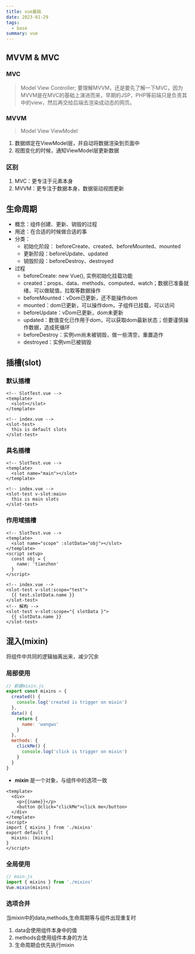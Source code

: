 ```yaml
---
title: vue基础
date: 2023-01-29
tags:
  - base
summary: vue
---
```


## MVVM & MVC
### MVC
> Model View Controller;
要理解MVVM，还是要先了解一下MVC，因为MVVM是在MVC的基础上演进而来，早期的JSP，PHP等前端只是负责其中的view，然后再交给后端去渲染成动态的网页。
### MVVM
> Model View ViewModel
1. 数据绑定在ViewModel层，并自动将数据渲染到页面中
2. 视图变化的时候，通知ViewModel层更新数据
### 区别
1. MVC：更专注于元素本身
2. MVVM：更专注于数据本身，数据驱动视图更新

## 生命周期
* 概念：组件创建、更新、销毁的过程
* 用途：在合适的时候做合适的事
* 分类：
    * 初始化阶段： beforeCreate、created、beforeMounted、mounted
    * 更新阶段：beforeUpdate、updated
    * 销毁阶段：beforeDestroy、destroyed
* 过程
    * beforeCreate: new Vue(), 实例初始化挂载功能
    * created：props、data、methods、computed、watch；数据已准备就绪，可以做赋值，拉取等数据操作
    * beforeMounted：vDom已更新，还不能操作dom
    * mounted：dom已更新，可以操作dom，子组件已挂载，可以访问
    * beforeUpdate：vDom已更新，dom未更新
    * updated：数值变化已作用于dom，可以获取dom最新状态；但要谨慎操作数据，造成死循环
    * beforeDestroy：实例vm尚未被销毁，做一些清空，重置造作
    * destroyed：实例vm已被销毁


## 插槽(slot)
### 默认插槽
```vue
<!-- SlotTest.vue -->
<template>
  <slot></slot>
</template>
```
```vue
<!-- index.vue -->
<slot-test>
  this is default slots
</slot-test>
```
### 具名插槽
```vue
<!-- SlotTest.vue -->
<template>
  <slot name="main"></slot>
</template>
```
```vue
<!-- index.vue -->
<slot-test v-slot:main>
  this is main slots
</slot-test>
```
### 作用域插槽
```vue
<!-- SlotTest.vue -->
<template>
  <slot name="scope" :slotData="obj"></slot>
</template>
<script setup>
  const obj = {
    name: 'tianzhen'
  }
</script>
```
```vue
<!-- index.vue -->
<slot-test v-slot:scope="test">
  {{ test.slotData.name }}
</slot-test>
<!-- 解构 -->
<slot-test v-slot:scope="{ slotData }">
  {{ slotData.name }}
</slot-test>
```

## 混入(mixin)
将组件中共同的逻辑抽离出来，减少冗余
### 局部使用
```js
// 新建mixin.js
export const mixins = {
  created() {
    console.log('created is trigger on mixin')
  },
  data() {
    return {
      name: 'wangwu'
    }
  },
  methods: {
    clickMe() {
      console.log('click is trigger on mixin')
    }
  }
}
```
* **mixin** 是一个对象，与组件中的选项一致
```vue
<template>
  <div>
    <p>{{name}}</p>
    <button @click="clickMe">click me</button>
  </div>
</template>
<script>
import { mixins } from './mixins'
export default {
  mixins: [mixins]
}
</script>
```
### 全局使用
```js
// main.js
import { mixins } from './mixins'
Vue.mixin(mixins)
```
### 选项合并
当mixin中的data,methods,生命周期等与组件出现重复时
1. data会使用组件本身中的值
2. methods会使用组件本身的方法
3. 生命周期会优先执行mixin

